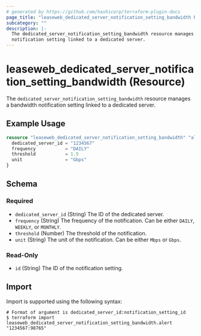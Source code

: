 ```yaml
---
# generated by https://github.com/hashicorp/terraform-plugin-docs
page_title: "leaseweb_dedicated_server_notification_setting_bandwidth Resource - terraform-provider-leaseweb"
subcategory: ""
description: |-
  The dedicated_server_notification_setting_bandwidth resource manages a bandwidth
  notification setting linked to a dedicated server.
---
```


# leaseweb_dedicated_server_notification_setting_bandwidth (Resource)

The `dedicated_server_notification_setting_bandwidth` resource manages a bandwidth
notification setting linked to a dedicated server.

## Example Usage

```terraform
resource "leaseweb_dedicated_server_notification_setting_bandwidth" "alert" {
  dedicated_server_id = "1234567"
  frequency           = "DAILY"
  threshold           = 1.5
  unit                = "Gbps"
}
```

<!-- schema generated by tfplugindocs -->
## Schema

### Required

- `dedicated_server_id` (String) The ID of the dedicated server.
- `frequency` (String) The frequency of the notification.
Can be either `DAILY`, `WEEKLY`, or `MONTHLY`.
- `threshold` (Number) The threshold of the notification.
- `unit` (String) The unit of the notification.
Can be either `Mbps` or `Gbps`.

### Read-Only

- `id` (String) The ID of the notification setting.

## Import

Import is supported using the following syntax:

```shell
# Format of argument is dedicated_server_id:notification_setting_id
$ terraform import leaseweb_dedicated_server_notification_setting_bandwidth.alert "1234567:98765"
```

